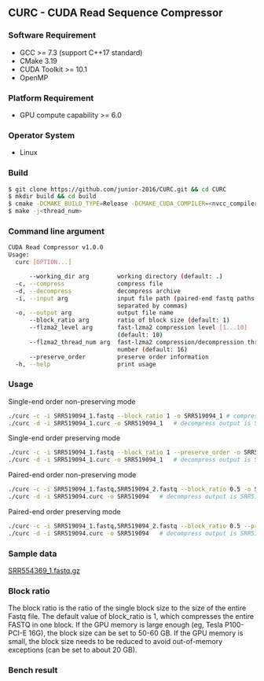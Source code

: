 ## CURC - CUDA Read Sequence Compressor

### Software Requirement
- GCC >= 7.3 (support C++17 standard)
- CMake 3.19
- CUDA Toolkit >= 10.1
- OpenMP

### Platform Requirement
- GPU compute capability >= 6.0

### Operator System
- Linux

### Build
```bash
$ git clone https://github.com/junior-2016/CURC.git && cd CURC 
$ mkdir build && cd build
$ cmake -DCMAKE_BUILD_TYPE=Release -DCMAKE_CUDA_COMPILER=<nvcc_compiler_path> ..
$ make -j<thread_num>
```

### Command line argument
```bash 
CUDA Read Compressor v1.0.0
Usage:
  curc [OPTION...]

      --working_dir arg        working directory (default: .)
  -c, --compress               compress file
  -d, --decompress             decompress archive
  -i, --input arg              input file path (paired-end fastq paths are 
                               separated by commas)
  -o, --output arg             output file name
      --block_ratio arg        ratio of block size (default: 1)
      --flzma2_level arg       fast-lzma2 compression level [1...10] 
                               (default: 10)
      --flzma2_thread_num arg  fast-lzma2 compression/decompression thread 
                               number (default: 16)
      --preserve_order         preserve order information
  -h, --help                   print usage
```

### Usage
Single-end order non-preserving mode
```bash 
./curc -c -i SRR519094_1.fastq --block_ratio 1 -o SRR519094_1 # compress output is SRR519094_1.curc
./curc -d -i SRR519094_1.curc -o SRR519094_1   # decompress output is SRR519094_1.seq
```
Single-end order preserving mode
```bash 
./curc -c -i SRR519094_1.fastq --block_ratio 1 --preserve_order -o SRR519094_1 # compress output is SRR519094_1.curc
./curc -d -i SRR519094_1.curc -o SRR519094_1   # decompress output is SRR519094_1.seq
```
Paired-end order non-preserving mode
```bash 
./curc -c -i SRR519094_1.fastq,SRR519094_2.fastq --block_ratio 0.5 -o SRR519094 # compress output is SRR519094.curc
./curc -d -i SRR519094.curc -o SRR519094   # decompress output is SRR519094_1.seq and SRR519094_2.seq
```
Paired-end order preserving mode
```bash 
./curc -c -i SRR519094_1.fastq,SRR519094_2.fastq --block_ratio 0.5 --preserve_order -o SRR519094 # compress output is SRR519094.curc
./curc -d -i SRR519094.curc -o SRR519094   # decompress output is SRR519094_1.seq and SRR519094_2.seq
```

### Sample data
[SRR554369_1.fastq.gz](data/SRR554369_1.fastq.gz)

### Block ratio
The block ratio is the ratio of the single block size to the size of the entire Fastq file.
The default value of block_ratio is 1, which compresses the entire FASTQ in one block.
If the GPU memory is large enough (eg, Tesla P100-PCI-E 16G), the block size can be set to 50-60 GB. 
If the GPU memory is small, the block size needs to be reduced to avoid out-of-memory exceptions (can be set to about 20 GB).

### Bench result
